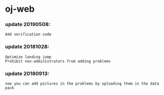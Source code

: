 # oj-web

### update 20190508:
    Add verification code

### update 20181028:
    Optimize landing jump
    Prohibit non-administrators from adding problems

### update 20180913:
    now you can add pictures in the problems by uploading them in the data pack
